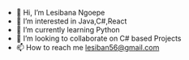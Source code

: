 - 👋 Hi, I’m Lesibana Ngoepe
- 👀 I’m interested in Java,C#,React 
- 🌱 I’m currently learning Python
- 💞️ I’m looking to collaborate on C# based Projects
- 📫 How to reach me lesiban56@gmail.com

<!---
LCBA21/LCBA21 is a ✨ special ✨ repository because its `README.md` (this file) appears on your GitHub profile.
You can click the Preview link to take a look at your changes.
--->
